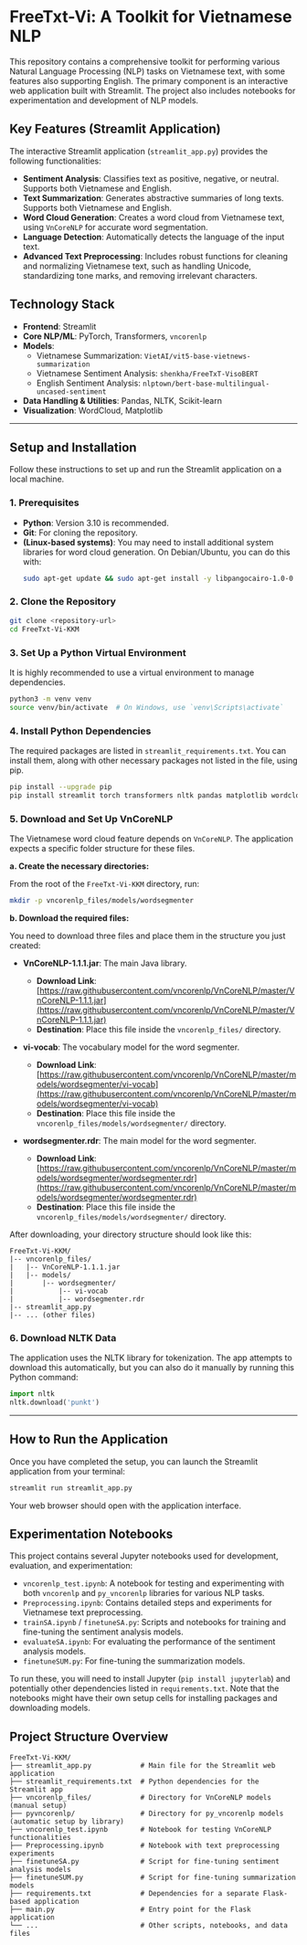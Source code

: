 # FreeTxt-Vi: A Toolkit for Vietnamese NLP

This repository contains a comprehensive toolkit for performing various Natural Language Processing (NLP) tasks on Vietnamese text, with some features also supporting English. The primary component is an interactive web application built with Streamlit. The project also includes notebooks for experimentation and development of NLP models.

## Key Features (Streamlit Application)

The interactive Streamlit application (`streamlit_app.py`) provides the following functionalities:

*   **Sentiment Analysis**: Classifies text as positive, negative, or neutral. Supports both Vietnamese and English.
*   **Text Summarization**: Generates abstractive summaries of long texts. Supports both Vietnamese and English.
*   **Word Cloud Generation**: Creates a word cloud from Vietnamese text, using `VnCoreNLP` for accurate word segmentation.
*   **Language Detection**: Automatically detects the language of the input text.
*   **Advanced Text Preprocessing**: Includes robust functions for cleaning and normalizing Vietnamese text, such as handling Unicode, standardizing tone marks, and removing irrelevant characters.

## Technology Stack

*   **Frontend**: Streamlit
*   **Core NLP/ML**: PyTorch, Transformers, `vncorenlp`
*   **Models**:
    *   Vietnamese Summarization: `VietAI/vit5-base-vietnews-summarization`
    *   Vietnamese Sentiment Analysis: `shenkha/FreeTxT-VisoBERT`
    *   English Sentiment Analysis: `nlptown/bert-base-multilingual-uncased-sentiment`
*   **Data Handling & Utilities**: Pandas, NLTK, Scikit-learn
*   **Visualization**: WordCloud, Matplotlib

---

## Setup and Installation

Follow these instructions to set up and run the Streamlit application on a local machine.

### 1. Prerequisites

*   **Python**: Version 3.10 is recommended.
*   **Git**: For cloning the repository.
*   **(Linux-based systems)**: You may need to install additional system libraries for word cloud generation. On Debian/Ubuntu, you can do this with:
    ```bash
    sudo apt-get update && sudo apt-get install -y libpangocairo-1.0-0
    ```

### 2. Clone the Repository

```bash
git clone <repository-url>
cd FreeTxt-Vi-KKM
```

### 3. Set Up a Python Virtual Environment

It is highly recommended to use a virtual environment to manage dependencies.

```bash
python3 -m venv venv
source venv/bin/activate  # On Windows, use `venv\Scripts\activate`
```

### 4. Install Python Dependencies

The required packages are listed in `streamlit_requirements.txt`. You can install them, along with other necessary packages not listed in the file, using pip.

```bash
pip install --upgrade pip
pip install streamlit torch transformers nltk pandas matplotlib wordcloud scikit-learn datasets evaluate langdetect summa vncorenlp==1.0.3
```

### 5. Download and Set Up VnCoreNLP

The Vietnamese word cloud feature depends on `VnCoreNLP`. The application expects a specific folder structure for these files.

**a. Create the necessary directories:**

From the root of the `FreeTxt-Vi-KKM` directory, run:

```bash
mkdir -p vncorenlp_files/models/wordsegmenter
```

**b. Download the required files:**

You need to download three files and place them in the structure you just created:

*   **VnCoreNLP-1.1.1.jar**: The main Java library.
    *   **Download Link**: [https://raw.githubusercontent.com/vncorenlp/VnCoreNLP/master/VnCoreNLP-1.1.1.jar](https://raw.githubusercontent.com/vncorenlp/VnCoreNLP/master/VnCoreNLP-1.1.1.jar)
    *   **Destination**: Place this file inside the `vncorenlp_files/` directory.

*   **vi-vocab**: The vocabulary model for the word segmenter.
    *   **Download Link**: [https://raw.githubusercontent.com/vncorenlp/VnCoreNLP/master/models/wordsegmenter/vi-vocab](https://raw.githubusercontent.com/vncorenlp/VnCoreNLP/master/models/wordsegmenter/vi-vocab)
    *   **Destination**: Place this file inside the `vncorenlp_files/models/wordsegmenter/` directory.

*   **wordsegmenter.rdr**: The main model for the word segmenter.
    *   **Download Link**: [https://raw.githubusercontent.com/vncorenlp/VnCoreNLP/master/models/wordsegmenter/wordsegmenter.rdr](https://raw.githubusercontent.com/vncorenlp/VnCoreNLP/master/models/wordsegmenter/wordsegmenter.rdr)
    *   **Destination**: Place this file inside the `vncorenlp_files/models/wordsegmenter/` directory.

After downloading, your directory structure should look like this:

```
FreeTxt-Vi-KKM/
|-- vncorenlp_files/
|   |-- VnCoreNLP-1.1.1.jar
|   |-- models/
|       |-- wordsegmenter/
|           |-- vi-vocab
|           |-- wordsegmenter.rdr
|-- streamlit_app.py
|-- ... (other files)
```

### 6. Download NLTK Data

The application uses the NLTK library for tokenization. The app attempts to download this automatically, but you can also do it manually by running this Python command:

```python
import nltk
nltk.download('punkt')
```

---

## How to Run the Application

Once you have completed the setup, you can launch the Streamlit application from your terminal:

```bash
streamlit run streamlit_app.py
```

Your web browser should open with the application interface.

## Experimentation Notebooks

This project contains several Jupyter notebooks used for development, evaluation, and experimentation:

*   `vncorenlp_test.ipynb`: A notebook for testing and experimenting with both `vncorenlp` and `py_vncorenlp` libraries for various NLP tasks.
*   `Preprocessing.ipynb`: Contains detailed steps and experiments for Vietnamese text preprocessing.
*   `trainSA.ipynb` / `finetuneSA.py`: Scripts and notebooks for training and fine-tuning the sentiment analysis models.
*   `evaluateSA.ipynb`: For evaluating the performance of the sentiment analysis models.
*   `finetuneSUM.py`: For fine-tuning the summarization models.

To run these, you will need to install Jupyter (`pip install jupyterlab`) and potentially other dependencies listed in `requirements.txt`. Note that the notebooks might have their own setup cells for installing packages and downloading models.

## Project Structure Overview

```
FreeTxt-Vi-KKM/
├── streamlit_app.py            # Main file for the Streamlit web application
├── streamlit_requirements.txt  # Python dependencies for the Streamlit app
├── vncorenlp_files/            # Directory for VnCoreNLP models (manual setup)
├── pyvncorenlp/                # Directory for py_vncorenlp models (automatic setup by library)
├── vncorenlp_test.ipynb        # Notebook for testing VnCoreNLP functionalities
├── Preprocessing.ipynb         # Notebook with text preprocessing experiments
├── finetuneSA.py               # Script for fine-tuning sentiment analysis models
├── finetuneSUM.py              # Script for fine-tuning summarization models
├── requirements.txt            # Dependencies for a separate Flask-based application
├── main.py                     # Entry point for the Flask application
└── ...                         # Other scripts, notebooks, and data files
```
